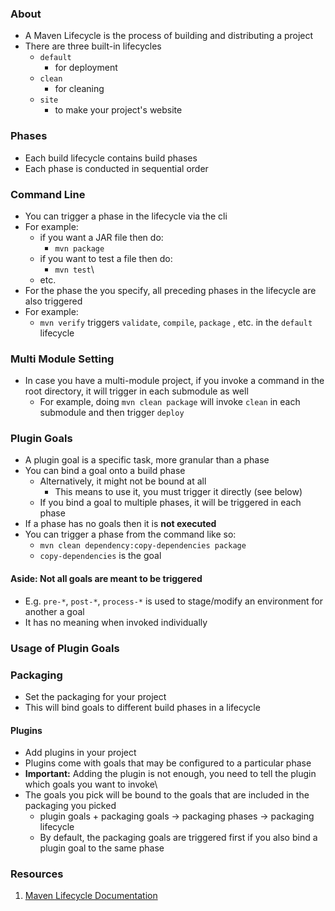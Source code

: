 ### About
- A Maven Lifecycle is the process of building and distributing a project
- There are three built-in lifecycles
	- `default`
		- for deployment
	- `clean`
		- for cleaning
	- `site`
		- to make your project's website
### Phases
* Each build lifecycle contains build phases
* Each phase is conducted in sequential order
### Command Line
* You can trigger a phase in the lifecycle via the cli
* For example:
	* if you want a JAR file then do:
		* `mvn package`
	* if you want to test a file then do:
		* `mvn test`\
	* etc.
* For the phase the you specify, all preceding phases in the lifecycle are also triggered
* For example:
	* `mvn verify` triggers `validate`, `compile`, `package` , etc. in the `default` lifecycle
### Multi Module Setting
* In case you have a multi-module project, if you invoke a command in the root directory, it will trigger in each submodule as well
	* For example, doing `mvn clean package` will invoke `clean` in each submodule and then trigger `deploy`
### Plugin Goals
 * A plugin goal is a specific task, more granular than a phase
 * You can bind a goal onto a build phase
	 * Alternatively, it might not be bound at all
		 * This means to use it, you must trigger it directly (see below)
	 * If you bind a goal to multiple phases, it will be triggered in each phase
* If a phase has no goals then it is **not executed**
* You can trigger a phase from the command like so:
	* `mvn clean dependency:copy-dependencies package`
	* `copy-dependencies` is the goal
#### Aside: Not all goals are meant to be triggered
* E.g. `pre-*`, `post-*`, `process-*` is used to stage/modify an environment for another a goal
* It has no meaning when invoked individually
### Usage of Plugin Goals
### Packaging
- Set the packaging for your project
- This will bind goals to different build phases in a lifecycle
#### Plugins
* Add plugins in your project
* Plugins come with goals that may be configured to a particular phase
* **Important:** Adding the plugin is not enough, you need to tell the plugin which goals you want to invoke\
* The goals you pick will be bound to the goals that are included in the packaging you picked
	* plugin goals + packaging goals -> packaging phases -> packaging lifecycle
	* By default, the packaging goals are triggered first if you also bind a plugin goal to the same phase
### Resources
1. [Maven Lifecycle Documentation](https://maven.apache.org/guides/introduction/introduction-to-the-lifecycle.html)

